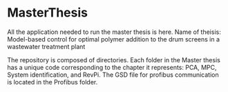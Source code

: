 # MasterThesis
All the application needed to run the master thesis is here. Name of theisis: Model-based control for optimal polymer addition to the drum screens in a wastewater treatment plant

The repository is composed of directories. Each folder in the Master thesis has a unique code corresponding to the chapter it represents: PCA, MPC, System identification, and RevPi. The GSD file for profibus communication is located in the Profibus folder.
